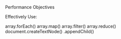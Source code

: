 Performance Objectives


Effectively Use:

array.forEach()
array.map()
array.filter()
array.reduce()
document.createTextNode()
.appendChild()
